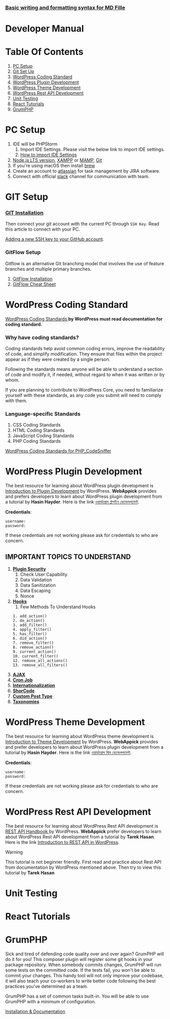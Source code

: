 ### [Basic writing and formatting syntax for MD Fille](https://docs.github.com/en/get-started/writing-on-github/getting-started-with-writing-and-formatting-on-github/basic-writing-and-formatting-syntax)
# Developer Manual

# Table Of Contents

1. [PC Setup](#pc-setup)
2. [Git Set Up](#github-set-up)
3. [WordPress Coding Standard](#wordpress-coding-standered)
4. [WordPress Plugin Development](#wordpress-plugin-development)
5. [WordPress Theme Development](#wordpress-theme-development)
6. [WordPress Rest API Development](#wordpress-theme-development)
7. [Unit Testing](#wordpress-theme-development)
8. [React Tutorials](#react-tutorials)
9. [GrumPHP](#grumphp)

# PC Setup
1. IDE will be PHPStorm
   1.  Import IDE Settings. Please visit the below link to import IDE settings.
   2. [How to import IDE Settings](https://www.jetbrains.com/help/phpstorm/sharing-your-ide-settings.html#import-export-settings)
2. [Node.js LTS version](https://nodejs.org/en/download), [XAMPP](https://www.apachefriends.org/download.html) or [MAMP](https://www.mamp.info/en/downloads/), [Git](https://git-scm.com/downloads)
3. If you're using macOS then install [brew](https://brew.sh/)
4. Create an account to [atlassian](https://www.atlassian.com/) for task management by JIRA software.
5. Connect with official [slack](https://slack.com/) channel for communication with team.


# GIT Setup
### [ GIT Installation](https://git-scm.com/downloads)
Then connect your git account with the current PC through `SSH Key`. Read this article to connect with your PC.

[Adding a new SSH key to your GitHub account](https://docs.github.com/en/authentication/connecting-to-github-with-ssh/adding-a-new-ssh-key-to-your-github-account).

### GitFlow Setup
Gitflow is an alternative Git branching model that involves the use of feature branches and multiple primary branches.
   1. [GitFlow Installation](https://github.com/petervanderdoes/gitflow-avh/wiki/Installation)
   2. [GitFlow Cheat Sheet](https://danielkummer.github.io/git-flow-cheatsheet/)

# WordPress Coding Standard

[WordPress Coding Standards ](https://developer.wordpress.org/coding-standards/wordpress-coding-standards/) **by WordPress must read documentation for coding standard.**
### Why have coding standards?
Coding standards help avoid common coding errors, improve the readability of code, and simplify modification. They ensure that files within the project appear as if they were created by a single person.

Following the standards means anyone will be able to understand a section of code and modify it, if needed, without regard to when it was written or by whom.

If you are planning to contribute to WordPress Core, you need to familiarize yourself with these standards, as any code you submit will need to comply with them.

### Language-specific Standards
1. CSS Coding Standards
2. HTML Coding Standards
3. JavaScript Coding Standards
4. PHP Coding Standards

[WordPress Coding Standards for PHP_CodeSniffer](https://github.com/WordPress/WordPress-Coding-Standards)


# WordPress Plugin Development
The best resource for learning about WordPress plugin development is [Introduction to Plugin Development](https://developer.wordpress.org/plugins/intro/) by WordPress.
**WebAppick** provides and prefers developers to learn about WordPress plugin development from a tutorial by **Hasin Hayder**. Here is the link
[ওয়ার্ডপ্রেস প্লাগইন ডেভেলপমেন্ট](https://learnwith.hasinhayder.com/wp/course/wordpress-plugin-development/).



**Credentials**: 
```
username: 
password:
```
If these credentials are not working please ask for credentials to who are concern.


## IMPORTANT TOPICS TO UNDERSTAND
1. **[Plugin Security](https://developer.wordpress.org/plugins/security/)**
   1. Check User Capability.
   2. Data Validation
   3. Data Sanitization
   4. Data Escaping
   5. Nonce
2. **[Hooks](https://developer.wordpress.org/plugins/hooks/)**
   1. Few Methods To Understand Hooks
   ```
   1. add_action()
   2. do_action()
   3. add_filter()
   4. apply_filter()
   5. has_filter()
   6. did_action()
   7. remove_filter()
   8. remove_action()
   9. current_action()
   10. current_filter()
   12. remove_all_actions()
   13. remove_all_filters()
   ```
3. **[AJAX](https://developer.wordpress.org/plugins/javascript/ajax/)**
4. **[Cron Job ](https://developer.wordpress.org/plugins/cron/)**
4. **[Internationalization](https://developer.wordpress.org/plugins/internationalization/)**
4. **[ShorCode](https://developer.wordpress.org/plugins/shortcodes/)**
4. **[Custom Post Type](https://developer.wordpress.org/plugins/post-types/)**
4. **[Taxonomies](https://developer.wordpress.org/plugins/taxonomies/)**


   
# WordPress Theme Development
The best resource for learning about WordPress theme development is [Introduction to Theme Development](https://developer.wordpress.org/themes/getting-started/) by WordPress.
**WebAppick** provides and prefer developers to learn about WordPress plugin development from a tutorial by **Hasin Hayder**. Here is the link
[ওয়ার্ডপ্রেস থিম ডেভেলপমেন্ট](https://learnwith.hasinhayder.com/wp/course/wordpress-theme-development/).

**Credentials**:
```
username: 
password:
```
If these credentials are not working please ask for credentials to who are concern.

# WordPress Rest API Development
The best resource for learning about WordPress Rest API development is [REST API Handbook ](https://developer.wordpress.org/rest-api/~) by WordPress.
**WebAppick** prefer developers to learn about WordPress Rest API development from a tutorial by **Tarek Hasan**. Here is the link
[Introduction to REST API in WordPress](https://www.youtube.com/watch?v=KoxcDK76zzI&t=14s&ab_channel=TareqHasan).

> [!WARNING]
> 
> This tutorial is not beginner friendly. First read and practice about Rest API from documentation by WordPress mentioned above.
> Then try to view this tutorial by **Tarek Hasan**

# Unit Testing
# React Tutorials
# GrumPHP
Sick and tired of defending code quality over and over again? GrumPHP will do it for you! This composer plugin will register some git hooks in your package repository. When somebody commits changes, GrumPHP will run some tests on the committed code. If the tests fail, you won't be able to commit your changes. This handy tool will not only improve your codebase, it will also teach your co-workers to write better code following the best practices you've determined as a team.

GrumPHP has a set of common tasks built-in. You will be able to use GrumPHP with a minimum of configuration.

[Installation & Documentation ](https://github.com/phpro/grumphp#installation)










